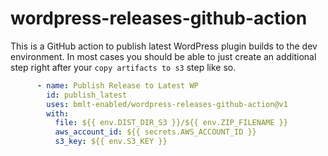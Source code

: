 # wordpress-releases-github-action

This is a GitHub action to publish latest WordPress plugin builds to the dev environment. In most cases you should be
able to just create an additional step right after your `copy artifacts to s3` step like so.

```yaml
      - name: Publish Release to Latest WP
        id: publish_latest
        uses: bmlt-enabled/wordpress-releases-github-action@v1
        with:
          file: ${{ env.DIST_DIR_S3 }}/${{ env.ZIP_FILENAME }}
          aws_account_id: ${{ secrets.AWS_ACCOUNT_ID }}
          s3_key: ${{ env.S3_KEY }}
```
